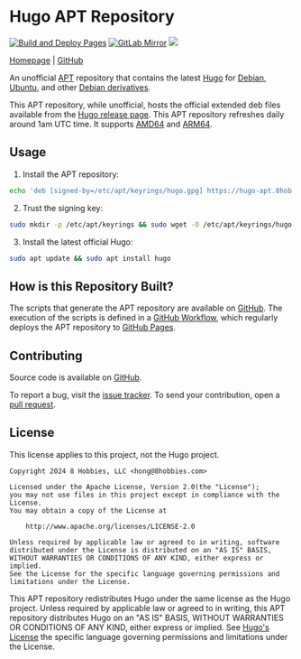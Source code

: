 <!-- insert
---
title: "Hugo APT Repository"
type: "_default"
layout: "single"
---
end_insert -->
<!-- Powered by https://cj.rs/riss -->
<!-- remove -->
# Hugo APT Repository
<!-- end_remove -->

[![Build and Deploy Pages](https://github.com/8hobbies/hugo-apt/actions/workflows/pages.yml/badge.svg)](https://github.com/8hobbies/hugo-apt/actions/workflows/pages.yml)
[![GitLab Mirror](https://img.shields.io/badge/GitLab-mirror-blue?logo=gitlab)](https://gitlab.com/8hobbies/hugo-apt)
[![](https://img.shields.io/badge/powered%20by-riss-lightgrey)](https://cj.rs/riss)

[Homepage](https://hugo-apt.8hob.io) | [GitHub](https://github.com/8hobbies/hugo-apt)

An unofficial [APT][] repository that contains the latest [Hugo][] for [Debian][], [Ubuntu][], and
other [Debian derivatives][].

This APT repository, while unofficial, hosts the official extended deb files available from the
[Hugo release page][]. This APT repository refreshes daily around 1am UTC time. It supports [AMD64][]
and [ARM64][].

## Usage

1. Install the APT repository:

```bash
echo 'deb [signed-by=/etc/apt/keyrings/hugo.gpg] https://hugo-apt.8hob.io latest main' | sudo tee /etc/apt/sources.list.d/hugo.list
```

2. Trust the signing key:

```bash
sudo mkdir -p /etc/apt/keyrings && sudo wget -O /etc/apt/keyrings/hugo.gpg https://hugo-apt.8hob.io/signing-key
```

3. Install the latest official Hugo:

```bash
sudo apt update && sudo apt install hugo
```

## How is this Repository Built?

The scripts that generate the APT repository are available on [GitHub][]. The execution of the
scripts is defined in a [GitHub Workflow][], which regularly deploys the APT repository to [GitHub
Pages][].

## Contributing

Source code is available on [GitHub][].

To report a bug, visit the [issue tracker][]. To send your contribution, open a [pull request][].

## License

This license applies to this project, not the Hugo project.

```
Copyright 2024 8 Hobbies, LLC <hong@8hobbies.com>

Licensed under the Apache License, Version 2.0(the "License");
you may not use files in this project except in compliance with the License.
You may obtain a copy of the License at

    http://www.apache.org/licenses/LICENSE-2.0

Unless required by applicable law or agreed to in writing, software
distributed under the License is distributed on an "AS IS" BASIS,
WITHOUT WARRANTIES OR CONDITIONS OF ANY KIND, either express or implied.
See the License for the specific language governing permissions and
limitations under the License.
```

This APT repository redistributes Hugo under the same license as the Hugo project. Unless required
by applicable law or agreed to in writing, this APT repository distributes Hugo on an "AS IS" BASIS,
WITHOUT WARRANTIES OR CONDITIONS OF ANY KIND, either express or implied. See [Hugo's License][] the
specific language governing permissions and limitations under the License.

[AMD64]: https://en.wikipedia.org/wiki/X86-64
[APT]: https://wiki.debian.org/Apt
[ARM64]: https://en.wikipedia.org/wiki/AArch64
[Debian derivatives]: https://www.debian.org/derivatives/
[Debian]: https://www.debian.org/
[GitHub Pages]: https://pages.github.com/
[GitHub Workflow]: https://github.com/8hobbies/hugo-apt/blob/master/.github/workflows/pages.yml
[GitHub]: https://github.com/8hobbies/hugo-apt
[Hugo release page]: https://github.com/gohugoio/hugo/releases
[Hugo's License]: https://github.com/gohugoio/hugo/blob/master/LICENSE
[Hugo]: https://gohugo.io
[Ubuntu]: https://ubuntu.com/
[issue tracker]: https://github.com/8hobbies/hugo-apt/issues
[pull request]: https://github.com/8hobbies/hugo-apt/pulls
